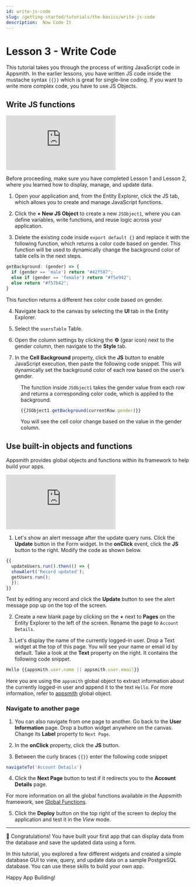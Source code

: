 ```yaml
---
id: write-js-code
slug: /getting-started/tutorials/the-basics/write-js-code
description:  Now Code It
---
```


# Lesson 3 - Write Code 

This tutorial takes you through the process of writing JavaScript code in Appsmith. In the earlier lessons, you have written JS code inside the mustache syntax `{{}}` which is great for single-line coding. If you want to write more complex code, you have to use JS Objects.

## Write JS functions

<div style={{ position: "relative", paddingBottom: "calc(50.520833333333336% + 41px)", height: "0", width: "100%" }}>
  <iframe src="https://demo.arcade.software/mp0l5PT6JndQqzxWAk0X?embed" frameborder="0" loading="lazy" webkitallowfullscreen mozallowfullscreen allowfullscreen style={{ position: "absolute", top: "0", left: "0", width: "100%", height: "100%", colorScheme: "light" }} title="Appsmith | Connect Data">
  </iframe>
</div>


Before proceeding, make sure you have completed Lesson 1 and Lesson 2, where you learned how to display, manage, and update data.



1. Open your application and, from the Entity Explorer, click the JS tab, which allows you to create and manage JavaScript functions.

2. Click the **+ New JS Object** to create a new `JSObject1`, where you can define variables, write functions, and reuse logic across your application.


3. Delete the existing code inside `export default {}` and replace it with the following function, which returns a color code based on gender. This function will be used to dynamically change the background color of table cells in the next steps.

  ```javascript
  getBackground: (gender) => {
    if (gender == 'male') return "#42f587";
    else if (gender == 'female') return "#f5e942";
    else return "#f57b42";
  }
  ```
  This function returns a different hex color code based on gender. 

4. Navigate back to the canvas by selecting the **UI** tab in the Entity Explorer.

5. Select the `usersTable` Table. 

6. Open the column settings by clicking the **⚙️** (gear icon) next to the gender column, then navigate to the **Style** tab.

7. In the **Cell Background** property, click the **JS** button to enable JavaScript execution, then paste the following code snippet. This will dynamically set the background color of each row based on the user’s gender.

<dd>

The function inside `JSObject1` takes the gender value from each row and returns a corresponding color code, which is applied to the background.

  ```js
  {{JSObject1.getBackground(currentRow.gender)}}
  ```

  You will see the cell color change based on the value in the gender column.


</dd>


## Use built-in objects and functions

Appsmith provides global objects and functions within its framework to help build your apps. 

<div style={{ position: "relative", paddingBottom: "calc(50.520833333333336% + 41px)", height: "0", width: "100%" }}>
  <iframe src="https://demo.arcade.software/5lOBkGnAvnfbBFsKpC4h?embed" frameborder="0" loading="lazy" webkitallowfullscreen mozallowfullscreen allowfullscreen style={{ position: "absolute", top: "0", left: "0", width: "100%", height: "100%", colorScheme: "light" }} title="Appsmith | Connect Data">
  </iframe>
</div>

1. Let's show an alert message after the update query runs. Click the **Update** button in the Form widget. In the **onClick** event, click the **JS** button to the right. Modify the code as shown below.
  ```javascript
  {{
    updateUsers.run().then(() => {
    showAlert('Record updated');
    getUsers.run();
    });
  }}
  ```
  Test by editing any record and click the **Update** button to see the alert message pop up on the top of the screen.

2. Create a new blank page by clicking on the **+** next to **Pages** on the Entity Explorer to the left of the screen. Rename the page to `Account Details`.  


3. Let's display the name of the currently logged-in user. Drop a Text widget at the top of this page. You will see your name or email id by default. Take a look at the **Text** property on the right. It contains the following code snippet.

  ```javascript
  Hello {{appsmith.user.name || appsmith.user.email}}
  ```
  Here you are using the `appsmith` global object to extract information about the currently logged-in user and append it to the text `Hello`. For more information, refer to [appsmith](/reference/appsmith-framework/context-object) global object.

### Navigate to another page  

1. You can also navigate from one page to another. Go back to the **User Information** page. Drop a button widget anywhere on the canvas. Change its **Label** property to `Next Page`.

2. In the **onClick** property, click the **JS** button. 

3. Between the curly braces `{{}}` enter the following code snippet

  ```javascript
  navigateTo('Account Details')
  ```

4. Click the **Next Page** button to test if it redirects you to the **Account Details** page. 

For more information on all the global functions available in the Appsmith framework, see [Global Functions](/reference/appsmith-framework/widget-actions).


5. Click the **Deploy** button on the top right of the screen to deploy the application and test it in the *View* mode.

---

🚩 Congratulations! You have built your first app that can display data from the database and save the updated data using a form.

In this tutorial, you explored a few different widgets and created a simple database GUI to view, query, and update data on a sample PostgreSQL database. You can use these skills to build your own app.

Happy App Building!